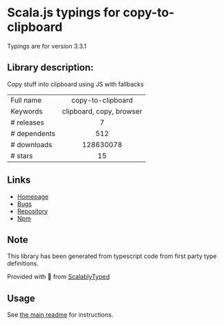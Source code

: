 
# Scala.js typings for copy-to-clipboard

Typings are for version 3.3.1

## Library description:
Copy stuff into clipboard using JS with fallbacks

|                    |                 |
| ------------------ | :-------------: |
| Full name          | copy-to-clipboard |
| Keywords           | clipboard, copy, browser |
| # releases         | 7 |
| # dependents       | 512 |
| # downloads        | 128630078 |
| # stars            | 15 |

## Links
- [Homepage](https://github.com/sudodoki/copy-to-clipboard#readme)
- [Bugs](https://github.com/sudodoki/copy-to-clipboard/issues)
- [Repository](https://github.com/sudodoki/copy-to-clipboard)
- [Npm](https://www.npmjs.com/package/copy-to-clipboard)
    


## Note
This library has been generated from typescript code from first party type definitions.

Provided with :purple_heart: from [ScalablyTyped](https://github.com/oyvindberg/ScalablyTyped)

## Usage
See [the main readme](../../readme.md) for instructions.


